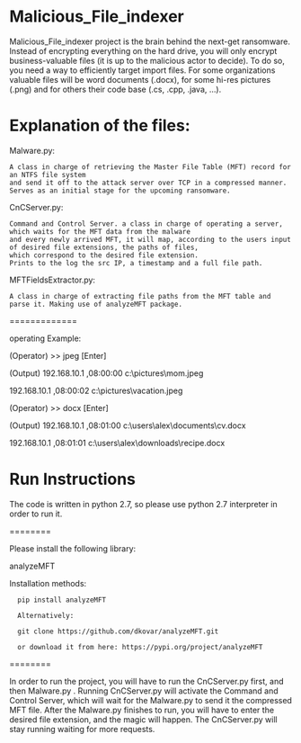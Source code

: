 # Malicious_File_indexer

Malicious_File_indexer project is the brain behind the next-get ransomware. Instead of encrypting everything on the hard drive, you will only encrypt business-valuable files (it is up to the malicious actor to decide). To do so, you need a way to efficiently target import files. For some organizations valuable files will be word documents (.docx), for some hi-res pictures (.png) and for others their code base (.cs, .cpp, .java, …).

# Explanation of the files:

 Malware.py:
 
    A class in charge of retrieving the Master File Table (MFT) record for an NTFS file system
    and send it off to the attack server over TCP in a compressed manner.
    Serves as an initial stage for the upcoming ransomware.
 
 CnCServer.py:
 
    Command and Control Server. a class in charge of operating a server, which waits for the MFT data from the malware
    and every newly arrived MFT, it will map, according to the users input of desired file extensions, the paths of files,
    which correspond to the desired file extension.
    Prints to the log the src IP, a timestamp and a full file path.
 
 MFTFieldsExtractor.py:
 
    A class in charge of extracting file paths from the MFT table and parse it. Making use of analyzeMFT package.
 
 =============
 
 operating Example:
 
 
  (Operator) >> jpeg [Enter]
  
  (Output) 192.168.10.1 ,08:00:00 c:\pictures\mom.jpeg
  
  192.168.10.1 ,08:00:02 c:\pictures\vacation.jpeg
  
  (Operator) >> docx [Enter]
  
  (Output) 192.168.10.1 ,08:01:00 c:\users\alex\documents\cv.docx
  
  192.168.10.1 ,08:01:01 c:\users\alex\downloads\recipe.docx

 #  Run Instructions
  The code is written in python 2.7, so please use python 2.7 interpreter in order to run it.
  
  ========
  
  Please install the following library:
  
  analyzeMFT
  
  Installation methods:
  
      pip install analyzeMFT
      
      Alternatively:
      
      git clone https://github.com/dkovar/analyzeMFT.git
      
      or download it from here: https://pypi.org/project/analyzeMFT 
  
  ========
  
  In order to run the project, you will have to run the CnCServer.py first, and then Malware.py .
  Running CnCServer.py will activate the Command and Control Server, which will wait for the Malware.py to send it the compressed MFT file.
  After the Malware.py finishes to run, you will have to enter the desired file extension, and the magic will happen.
  The CnCServer.py will stay running waiting for more requests.
